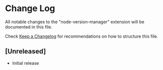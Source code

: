 # Change Log

All notable changes to the "node-version-manager" extension will be documented in this file.

Check [Keep a Changelog](http://keepachangelog.com/) for recommendations on how to structure this file.

## [Unreleased]

- Initial release